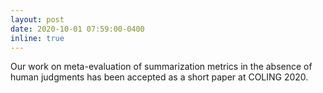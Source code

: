 ```yaml
---
layout: post
date: 2020-10-01 07:59:00-0400
inline: true
---
```


Our work on meta-evaluation of summarization metrics in the absence of human judgments
has been accepted as a short paper at COLING 2020.
